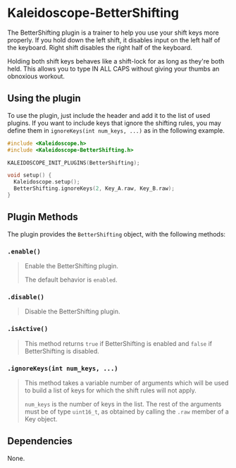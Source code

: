 # Kaleidoscope-BetterShifting

The BetterShifting plugin is a trainer to help you use your shift keys more properly. If you hold down the left shift, it disables input on the left half of the keyboard. Right shift disables the right half of the keyboard.

Holding both shift keys behaves like a shift-lock for as long as they're both held. This allows you to type IN ALL CAPS without giving your thumbs an obnoxious workout.

## Using the plugin

To use the plugin, just include the header and add it to the list of used plugins. If you want to include keys that ignore the shifting rules, you may define them in `ignoreKeys(int num_keys, ...)` as in the following example.

```c++
#include <Kaleidoscope.h>
#include <Kaleidoscope-BetterShifting.h>

KALEIDOSCOPE_INIT_PLUGINS(BetterShifting);

void setup() {
  Kaleidoscope.setup();
  BetterShifting.ignoreKeys(2, Key_A.raw, Key_B.raw);
}
```

## Plugin Methods

The plugin provides the `BetterShifting` object, with the following methods:

### `.enable()`

> Enable the BetterShifting plugin.
>
> The default behavior is `enabled`.

### `.disable()`

> Disable the BetterShifting plugin.

### `.isActive()`

> This method returns `true` if BetterShifting is enabled and `false` if
> BetterShifting is disabled.

### `.ignoreKeys(int num_keys, ...)`

> This method takes a variable number of arguments which will be used to
> build a list of keys for which the shift rules will not apply.
>
> `num_keys` is the number of keys in the list. The rest of the arguments
> must be of type `uint16_t`, as obtained by calling the `.raw` member of
> a Key object.

## Dependencies

None.